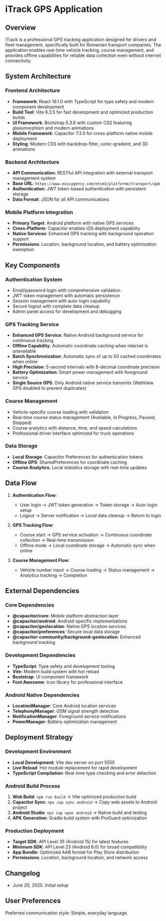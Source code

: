 # iTrack GPS Application

## Overview

iTrack is a professional GPS tracking application designed for drivers and fleet management, specifically built for Romanian transport companies. The application enables real-time vehicle tracking, course management, and provides offline capabilities for reliable data collection even without internet connectivity.

## System Architecture

### Frontend Architecture
- **Framework**: React 19.1.0 with TypeScript for type safety and modern component development
- **Build Tool**: Vite 6.3.5 for fast development and optimized production builds
- **UI Framework**: Bootstrap 5.3.6 with custom CSS featuring glassmorphism and modern animations
- **Mobile Framework**: Capacitor 7.3.0 for cross-platform native mobile deployment
- **Styling**: Modern CSS with backdrop-filter, conic-gradient, and 3D animations

### Backend Architecture
- **API Communication**: RESTful API integration with external transport management system
- **Base URL**: `https://www.euscagency.com/etsm3/platforme/transport/apk`
- **Authentication**: JWT token-based authentication with persistent storage
- **Data Format**: JSON for all API communications

### Mobile Platform Integration
- **Primary Target**: Android platform with native GPS services
- **Cross-Platform**: Capacitor enables iOS deployment capability
- **Native Services**: Enhanced GPS tracking with background operation support
- **Permissions**: Location, background location, and battery optimization exemption

## Key Components

### Authentication System
- Email/password login with comprehensive validation
- JWT token management with automatic persistence
- Session management with auto-login capability
- Secure logout with complete data cleanup
- Admin panel access for development and debugging

### GPS Tracking Service
- **Enhanced GPS Service**: Native Android background service for continuous tracking
- **Offline Capability**: Automatic coordinate caching when internet is unavailable
- **Batch Synchronization**: Automatic sync of up to 50 cached coordinates when online
- **High Precision**: 5-second intervals with 8-decimal coordinate precision
- **Battery Optimization**: Smart power management with foreground service
- **Single Source GPS**: Only Android native service transmits (WebView GPS disabled to prevent duplicates)

### Course Management
- Vehicle-specific course loading with validation
- Real-time course status management (Available, In Progress, Paused, Stopped)
- Course analytics with distance, time, and speed calculations
- Professional driver interface optimized for truck operations

### Data Storage
- **Local Storage**: Capacitor Preferences for authentication tokens
- **Offline GPS**: SharedPreferences for coordinate caching
- **Course Analytics**: Local statistics storage with real-time updates

## Data Flow

1. **Authentication Flow**:
   - User login → JWT token generation → Token storage → Auto-login setup
   - Logout → Server notification → Local data cleanup → Return to login

2. **GPS Tracking Flow**:
   - Course start → GPS service activation → Continuous coordinate collection → Real-time transmission
   - Offline mode → Local coordinate storage → Automatic sync when online

3. **Course Management Flow**:
   - Vehicle number input → Course loading → Status management → Analytics tracking → Completion

## External Dependencies

### Core Dependencies
- **@capacitor/core**: Mobile platform abstraction layer
- **@capacitor/android**: Android-specific implementations
- **@capacitor/geolocation**: Native GPS location services
- **@capacitor/preferences**: Secure local data storage
- **@capacitor-community/background-geolocation**: Enhanced background tracking

### Development Dependencies
- **TypeScript**: Type safety and development tooling
- **Vite**: Modern build system with hot reload
- **Bootstrap**: UI component framework
- **Font Awesome**: Icon library for professional interface

### Android Native Dependencies
- **LocationManager**: Core Android location services
- **TelephonyManager**: GSM signal strength detection
- **NotificationManager**: Foreground service notifications
- **PowerManager**: Battery optimization management

## Deployment Strategy

### Development Environment
- **Local Development**: Vite dev server on port 5555
- **Live Reload**: Hot module replacement for rapid development
- **TypeScript Compilation**: Real-time type checking and error detection

### Android Build Process
1. **Web Build**: `npm run build` → Vite optimized production build
2. **Capacitor Sync**: `npx cap sync android` → Copy web assets to Android project
3. **Android Studio**: `npx cap open android` → Native build and testing
4. **APK Generation**: Gradle build system with ProGuard optimization

### Production Deployment
- **Target SDK**: API Level 35 (Android 15) for latest features
- **Minimum SDK**: API Level 23 (Android 6.0) for broad compatibility
- **App Bundle**: Optimized AAB format for Play Store distribution
- **Permissions**: Location, background location, and network access

## Changelog

- June 20, 2025. Initial setup

## User Preferences

Preferred communication style: Simple, everyday language.